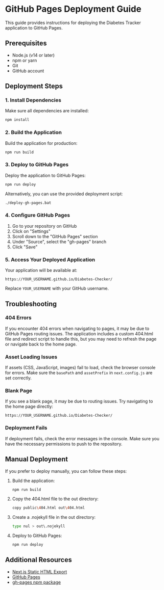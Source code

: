 # GitHub Pages Deployment Guide

This guide provides instructions for deploying the Diabetes Tracker application to GitHub Pages.

## Prerequisites

- Node.js (v14 or later)
- npm or yarn
- Git
- GitHub account

## Deployment Steps

### 1. Install Dependencies

Make sure all dependencies are installed:

```bash
npm install
```

### 2. Build the Application

Build the application for production:

```bash
npm run build
```

### 3. Deploy to GitHub Pages

Deploy the application to GitHub Pages:

```bash
npm run deploy
```

Alternatively, you can use the provided deployment script:

```bash
./deploy-gh-pages.bat
```

### 4. Configure GitHub Pages

1. Go to your repository on GitHub
2. Click on "Settings"
3. Scroll down to the "GitHub Pages" section
4. Under "Source", select the "gh-pages" branch
5. Click "Save"

### 5. Access Your Deployed Application

Your application will be available at:

```
https://YOUR_USERNAME.github.io/Diabetes-Checker/
```

Replace `YOUR_USERNAME` with your GitHub username.

## Troubleshooting

### 404 Errors

If you encounter 404 errors when navigating to pages, it may be due to GitHub Pages routing issues. The application includes a custom 404.html file and redirect script to handle this, but you may need to refresh the page or navigate back to the home page.

### Asset Loading Issues

If assets (CSS, JavaScript, images) fail to load, check the browser console for errors. Make sure the `basePath` and `assetPrefix` in `next.config.js` are set correctly.

### Blank Page

If you see a blank page, it may be due to routing issues. Try navigating to the home page directly:

```
https://YOUR_USERNAME.github.io/Diabetes-Checker/
```

### Deployment Fails

If deployment fails, check the error messages in the console. Make sure you have the necessary permissions to push to the repository.

## Manual Deployment

If you prefer to deploy manually, you can follow these steps:

1. Build the application:
   ```bash
   npm run build
   ```

2. Copy the 404.html file to the out directory:
   ```bash
   copy public\404.html out\404.html
   ```

3. Create a .nojekyll file in the out directory:
   ```bash
   type nul > out\.nojekyll
   ```

4. Deploy to GitHub Pages:
   ```bash
   npm run deploy
   ```

## Additional Resources

- [Next.js Static HTML Export](https://nextjs.org/docs/advanced-features/static-html-export)
- [GitHub Pages](https://pages.github.com/)
- [gh-pages npm package](https://www.npmjs.com/package/gh-pages)
